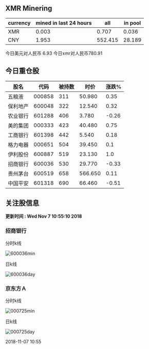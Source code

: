 ## XMR Minering

|currency|mined in last 24 hours|all|in pool|
|---|---|---|---|
|XMR|0.003|0.707|0.036|
|CNY|1.953|552.415|28.189|

今日美元对人民币 6.93	今日xmr对人民币780.91


## 今日重仓股 

|股名|代码|被持数|时价|涨跌%|
|---|---|---|---|---|
|五粮液|000858|311|50.980|0.35|
|保利地产|600048|322|12.540|0.32|
|农业银行|601288|406|3.780|-0.26|
|美的集团|000333|423|40.480|0.75|
|工商银行|601398|442|5.540|0.18|
|格力电器|000651|504|39.450|0.1|
|伊利股份|600887|519|23.130|1.0|
|招商银行|600036|530|29.770|-0.33|
|贵州茅台|600519|658|566.650|0.11|
|中国平安|601318|690|66.460|-0.51|

## 关注股信息
**更新时间 : Wed Nov  7 10:55:10 2018**
### 招商银行 
分时k线

![600036min](http://image.sinajs.cn/newchart/min/n/sh600036.gif)

日k线

![600036day](http://image.sinajs.cn/newchart/daily/n/sh600036.gif)

### 京东方Ａ 
分时k线

![000725min](http://image.sinajs.cn/newchart/min/n/sz000725.gif)

日k线

![000725day](http://image.sinajs.cn/newchart/daily/n/sz000725.gif)

2018-11-07 10:55